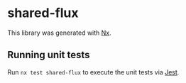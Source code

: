 # shared-flux

This library was generated with [Nx](https://nx.dev).

## Running unit tests

Run `nx test shared-flux` to execute the unit tests via [Jest](https://jestjs.io).
